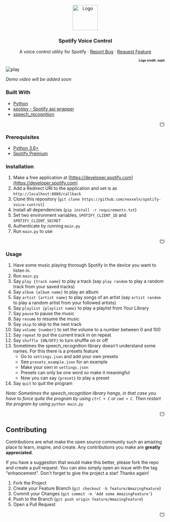 ﻿<div id="top"></div>

<!-- PROJECT LOGO -->
<br />
<div align="center">
  <a href="https://github.com/nexxel/spotify-voice-control">
    <img src="https://i.imgur.com/MFthi3e.png" alt="Logo" width="80" height="80">
  </a>

<h3 align="center">Spotify Voice Control</h3>

  <p align="center">
    A voice control utility for Spotify
    · 
    <a href="https://github.com/nexxeln/spotify-voice-control/issues">Report Bug</a>
    ·
    <a href="https://github.com/nexxeln/spotify-voice-control/issues">Request Feature</a>
  </p>
</div>

<p align="right" ><sup><sub><b>Logo credit: soph</b></sub></sup></p>

![play](https://github.com/nexxeln/spotify-voice-control/blob/main/screenshots/play_dnd.gif)

*Demo video will be added soon*

### Built With

* [Python](https://python.org/)
* [spotipy - Spotify api wrapper](https://github.com/plamere/spotipy)
* [speech_recognition](https://github.com/Uberi/speech_recognition)

<p align="right">(<a href="#top">^</a>)</p>

### Prerequisites
- [Python 3.6+](https://www.python.org/downloads/)
- [Spotify Premium](https://www.spotify.com/premium/)



### Installation

1. Make a free application at [https://developer.spotify.com](https://developer.spotify.com)
2. Add a Redirect URI to the application and set is as `http://localhost:8888/callback`
3. Clone this repository (`git clone https://github.com/nexxeln/spotify-voice-control`)
4. Install all dependencies (`pip install -r requirements.txt`)
5. Set two environment variables, `SPOTIFY_CLIENT_ID` and `SPOTIFY_CLIENT_SECRET` 
6. Authenticate by running `main.py`
7. Run `main.py` to use

<p align="right">(<a href="#top">^</a>)</p>

### Usage

1. Have some music playing thorough Spotify in the device you want to listen in.
2. Run `main.py`
3. Say `play {track name}` to play a track (say `play random` to play a random track from your saved tracks)
4. Say `album {album name}` to play an album 
5. Say `artist {artist name}` to play songs of an artist (say `artist random` to play a random artist from your followed artists)
6. Say `playlist {playlist name}` to play a playlist from Your Library
7. Say `pause` to pause the music
8. Say `resume` to resume the music
9. Say `skip` to skip to the next track
10. Say `volume {number}` to set the volume to a number between 0 and 100
11. Say `repeat` to put the current track in on repeat
12. Say `shuffle {ON/OFF}` to turn shuffle on or off
13. Sometimes the speech_recognition library doesn't understand some names. For this there is a presets feature
      - Go to `settings.json` and add your own presets
      - See `presets_example.json` for an example
      - Make your own in `settings.json`
      - Presets can only be one word so make it meaningful
      - Now you can say `{preset}` to play a preset
14. Say `quit` to quit the program

*Note: Sometimes the speech_recognition library hangs, in that case you have to force quite the program by using `ctrl + C` or `cmd + C`. Then restart the program by using `python main.py`*

<p align="right">(<a href="#top">^</a>)</p>


<!-- CONTRIBUTING -->
## Contributing

Contributions are what make the open source community such an amazing place to learn, inspire, and create. Any contributions you make are **greatly appreciated**.

If you have a suggestion that would make this better, please fork the repo and create a pull request. You can also simply open an issue with the tag "enhancement".
Don't forget to give the project a star! Thanks again!

1. Fork the Project
2. Create your Feature Branch (`git checkout -b feature/AmazingFeature`)
3. Commit your Changes (`git commit -m 'Add some AmazingFeature'`)
4. Push to the Branch (`git push origin feature/AmazingFeature`)
5. Open a Pull Request

<p align="right">(<a href="#top">^</a>)</p>
